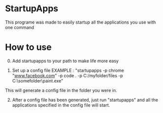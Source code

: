 # StartupApps
This programe was made to easily startup all the applications you use with one command

# How to use

0. Add startupapps to your path to make life more easy

1. Set up a config file EXAMPLE : "startupapps -p chrome "www.facebook.com" -p code . -p C:/myfolder/files -p C:\somefolder\paint.exe"

This will generate a config file in the folder you were in.

2. After a config file has been generated, just run "startupapps" and all the applications specified in the config file will start.
